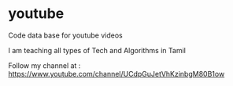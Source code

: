 # youtube
Code data base for youtube videos

I am teaching all types of Tech and Algorithms in Tamil

Follow my channel at : https://www.youtube.com/channel/UCdpGuJetVhKzinbgM80B1ow

